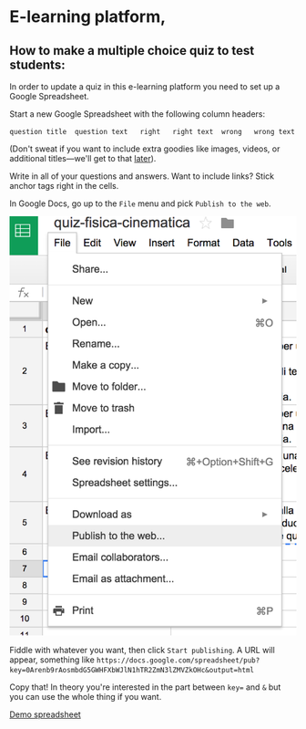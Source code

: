  E-learning platform,
=======================

How to make a multiple choice quiz to test students:
------------

In order to update a quiz in this e-learning platform you need to set up a Google Spreadsheet.

Start a new Google Spreadsheet with the following column headers:

    question title	question text	right	right text	wrong	wrong text

(Don't sweat if you want to include extra goodies like images, videos, or additional titles—we'll get to that [later](https://github.com/motherjones/newsquiz#advanced-quiz)).

Write in all of your questions and answers. Want to include links? Stick anchor tags right in the cells.

In Google Docs, go up to the `File` menu and pick `Publish to the web`.


![Alt text](./src/images/publish-to-the-web.png?raw=true "Publish to the we")


Fiddle with whatever you want, then click `Start publishing`. A URL will appear, something like `https://docs.google.com/spreadsheet/pub?key=0Arenb9rAosmbdG5GWHFXbWJlN1hTR2ZmN3lZMVZkOHc&output=html`

Copy that! In theory you're interested in the part between `key=` and `&` but you can use the whole thing if you want.

[Demo spreadsheet](https://docs.google.com/spreadsheet/ccc?key=0Arenb9rAosmbdG5GWHFXbWJlN1hTR2ZmN3lZMVZkOHc#gid=0)
